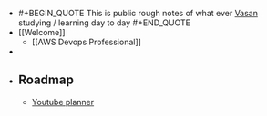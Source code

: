- #+BEGIN_QUOTE
  This is public rough notes of what ever [Vasan](https://twitter.com/keerthivasan036) studying / learning day to day
  #+END_QUOTE
- [[Welcome]]
	- [[AWS Devops Professional]]
-
- ## Roadmap
	- [Youtube planner](https://trello.com/b/ATMpz1cj/yt-planner)